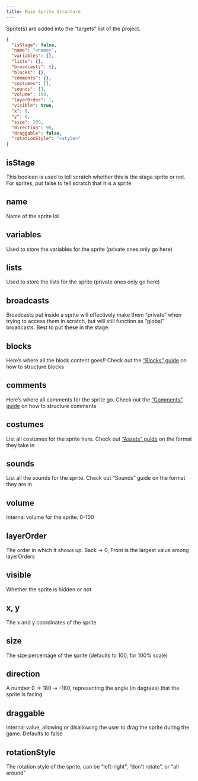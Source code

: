 ```yaml
---
title: Main Sprite Structure
---
```


Sprite(s) are added into the “targets” list of the project.

```json
{  
  "isStage": false,  
  "name": "<name>",  
  "variables": {},  
  "lists": {},  
  "broadcasts": {},  
  "blocks": {},  
  "comments": {},  
  "costumes": [],  
  "sounds": [],  
  "volume": 100,  
  "layerOrder": 1,  
  "visible": true,  
  "x": 0,  
  "y": 0,  
  "size": 100,  
  "direction": 90,  
  "draggable": false,  
  "rotationStyle": "<style>"  
}
```

## isStage

This boolean is used to tell scratch whether this is the stage sprite or not. For sprites, put false to tell scratch that it is a sprite

## name

Name of the sprite lol

## variables

Used to store the variables for the sprite (private ones only go here)

## lists

Used to store the lists for the sprite (private ones only go here)

## broadcasts

Broadcasts put inside a sprite will effectively make them “private” when trying to access them in scratch, but will still function as “global” broadcasts. Best to put these in the stage.

## blocks

Here’s where all the block content goes!! Check out the [“Blocks” guide](https://docs.google.com/document/d/1-FcdOKhsarQIbpvLzIv5Rjw9YUUDJbRqrquBu2b5-j4/edit?tab=t.y5cmt9mf1mq6) on how to structure blocks

## comments

Here’s where all comments for the sprite go. Check out the [“Comments” guide](https://docs.google.com/document/d/1-FcdOKhsarQIbpvLzIv5Rjw9YUUDJbRqrquBu2b5-j4/edit?tab=t.py2ih6cya1xa) on how to structure comments

## costumes

List all costumes for the sprite here. Check out [“Assets” guide](https://docs.google.com/document/d/1-FcdOKhsarQIbpvLzIv5Rjw9YUUDJbRqrquBu2b5-j4/edit?tab=t.nlvteyx04wbk) on the format they take in

## sounds

List all the sounds for the sprite. Check out “Sounds” guide on the format they are in

## volume

Internal volume for the sprite. 0-100

## layerOrder

The order in which it shows up. Back -> 0, Front is the largest value among layerOrders

## visible

Whether the sprite is hidden or not

## x, y

The x and y coordinates of the sprite

## size

The size percentage of the sprite (defaults to 100, for 100% scale)

## direction

A number 0 -> 180 -> -180, representing the angle (in degrees) that the sprite is facing

## draggable

Internal value, allowing or disallowing the user to drag the sprite during the game. Defaults to false

## rotationStyle

The rotation style of the sprite, can be “left-right”, “don't rotate”, or “all around”